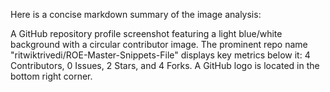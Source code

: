 Here is a concise markdown summary of the image analysis:

A GitHub repository profile screenshot featuring a light blue/white background with a circular contributor image. The prominent repo name "ritwiktrivedi/ROE-Master-Snippets-File" displays key metrics below it: 4 Contributors, 0 Issues, 2 Stars, and 4 Forks. A GitHub logo is located in the bottom right corner.